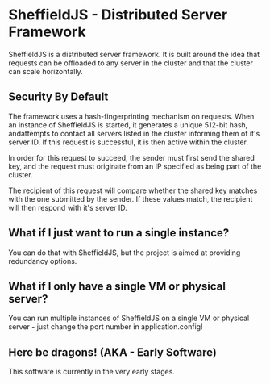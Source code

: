 # SheffieldJS - Distributed Server Framework

SheffieldJS is a distributed server framework. It is built around the idea that requests can be offloaded to any server in the cluster and that the cluster can scale horizontally.


## Security By Default

The framework uses a hash-fingerprinting mechanism on requests. When an instance of SheffieldJS is started, it generates a unique 512-bit hash, andattempts to contact all servers listed in the cluster informing them of it's server ID. If this request is successful, it is then active within the cluster.

In order for this request to succeed, the sender must first send the shared key, and the request must originate from an IP specified as being part of the cluster.

The recipient of this request will compare whether the shared key matches with the one submitted by the sender. If these values match, the recipient will then respond with it's server ID.


## What if I just want to run a single instance?

You can do that with SheffieldJS, but the project is aimed at providing redundancy options.


## What if I only have a single VM or physical server?

You can run multiple instances of SheffieldJS on a single VM or physical server - just change the port number in application.config!

## Here be dragons! (AKA - Early Software)

This software is currently in the very early stages.